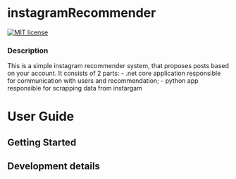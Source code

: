 # instagramRecommender
[![MIT license](https://img.shields.io/badge/license-MIT-blue.svg)](https://github.com/yarchiT/instaRecommender)

### Description
This is a simple instagram recommender system, that proposes posts based on your account.
It consists of 2 parts:
	- .net core application responsible for communication with users and recommendation;
	- python app responsible for scrapping data from instargam

User Guide
=================


## Getting Started


## Development details





